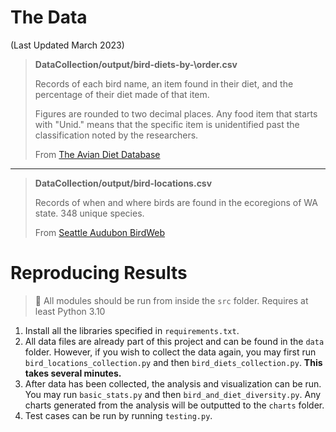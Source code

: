 # The Data

(Last Updated March 2023)

> **DataCollection/output/bird-diets-by-\order.csv**
> 
> Records of each bird name, an item found in their diet, and the percentage of their diet made of that item.
>
> Figures are rounded to two decimal places. Any food item that starts with "Unid." means that the specific
> item is unidentified past the classification noted by the researchers.
>
> From [The Avian Diet Database](https://aviandiet.unc.edu/)

---

> **DataCollection/output/bird-locations.csv**
>
> Records of when and where birds are found in the ecoregions of WA state. 348 unique species.
>
> From [Seattle Audubon BirdWeb](http://www.birdweb.org/BIRDWEB/birds)

# Reproducing Results

> :pushpin: All modules should be run from inside the `src` folder. Requires at least Python 3.10

1. Install all the libraries specified in `requirements.txt`.
2. All data files are already part of this project and can be found in the `data` folder.
However, if you wish to collect the data again, you may first run `bird_locations_collection.py`
and then `bird_diets_collection.py`. **This takes several minutes.**
3. After data has been collected, the analysis and visualization can be run. You may run
`basic_stats.py` and then `bird_and_diet_diversity.py`. Any charts generated from the analysis
will be outputted to the `charts` folder.
4. Test cases can be run by running `testing.py`.